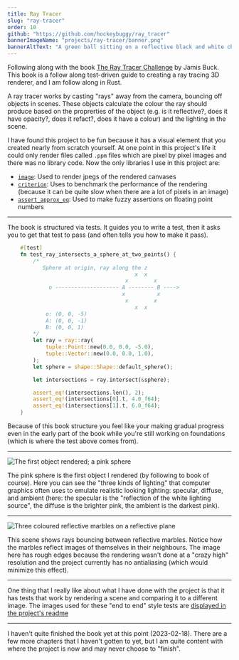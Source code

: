 ```yaml
---
title: Ray Tracer
slug: "ray-tracer"
order: 10
github: "https://github.com/hockeybuggy/ray_tracer"
bannerImageName: "projects/ray-tracer/banner.png"
bannerAltText: "A green ball sitting on a reflective black and white checkered floor."
---
```


Following along with the book [The Ray Tracer
Challenge](https://pragprog.com/titles/jbtracer/) by Jamis Buck. This book is a
follow along test-driven guide to creating a ray tracing 3D renderer, and I am
follow along in Rust.

<!-- excerpt -->

A ray tracer works by casting "rays" away from the camera, bouncing off objects
in scenes. These objects calculate the colour the ray should produce based on
the proprerties of the object (e.g. is it reflective?, does it have opacity?,
does it refact?, does it have a colour) and the lighting in the scene.

I have found this project to be fun because it has a visual element that you
created nearly from scratch yourself. At one point in this project's life it
could only render files called `.ppm` files which are pixel by pixel images and
there was no library code. Now the only libraries I use in this project are:

- [`image`](https://crates.io/crates/image): Used to render jpegs of the rendered canvases
- [`criterion`](https://crates.io/crates/criterion): Uses to benchmark the performance of the rendering (because it can be quite slow when there are a lot of pixels in an image)
- [`assert_approx_eq`](https://crates.io/crates/assert_approx_eq): Used to make fuzzy assertions on floating point numbers

---

The book is structured via tests. It guides you to write a test, then it asks
you to get that test to pass (and often tells you how to make it pass).

```rust
    #[test]
    fn test_ray_intersects_a_sphere_at_two_points() {
        /*
           Sphere at origin, ray along the z
                                        x  x
                                     x        x
             o -------------------- A -------- B ---->
                                    x          x
                                     x        x
                                        x  x
            o: (0, 0, -5)
            A: (0, 0, -1)
            B: (0, 0, 1)
        */
        let ray = ray::ray(
            tuple::Point::new(0.0, 0.0, -5.0),
            tuple::Vector::new(0.0, 0.0, 1.0),
        );
        let sphere = shape::Shape::default_sphere();

        let intersections = ray.intersect(&sphere);

        assert_eq!(intersections.len(), 2);
        assert_eq!(intersections[0].t, 4.0_f64);
        assert_eq!(intersections[1].t, 6.0_f64);
    }
```

Because of this book structure you feel like your making gradual progress even
in the early part of the book while you're still working on foundations (which
is where the test above comes from).

---

![The first object rendered; a pink sphere][FIRST_SPHERE]

The pink sphere is the first object I rendered (by following to book of
course). Here you can see the "three kinds of lighting" that computer graphics
often uses to emulate realistic looking lighting: specular, diffuse, and
ambient (here: the specular is the "reflection of the white lighting source",
the diffuse is the brighter pink, the ambient is the darkest pink).

---

![Three coloured reflective marbles on a reflective plane][THREE_SPHERES]

This scene shows rays bouncing between reflective marbles. Notice how the
marbles reflect images of themselves in their neighbours. The image here has
rough edges because the rendering wasn't done at a "crazy high" resolution and
the project currently has no antialiasing (which would minimize this effect).

---

One thing that I really like about what I have done with the project is that it
has tests that work by rendering a scene and comparing it to a different image.
The images used for these "end to end" style tests are [displayed in the
project's readme](https://github.com/hockeybuggy/ray_tracer#worlds)

---

I haven't quite finished the book yet at this point (2023-02-18). There are a
few more chapters that I haven't gotten to yet, but I am quite content with
where the project is now and may never choose to "finish".


[FIRST_SPHERE]: /static/img/projects/ray-tracer/first_sphere.jpg
[THREE_SPHERES]: /static/img/projects/ray-tracer/three_spheres.png
